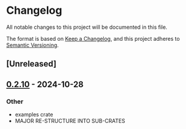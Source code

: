 # Changelog
All notable changes to this project will be documented in this file.

The format is based on [Keep a Changelog](https://keepachangelog.com/en/1.0.0/),
and this project adheres to [Semantic Versioning](https://semver.org/spec/v2.0.0.html).

## [Unreleased]

## [0.2.10](https://github.com/avhz/RustQuant/compare/RustQuant_error-v0.2.9...RustQuant_error-v0.2.10) - 2024-10-28

### Other
- examples crate
- MAJOR RE-STRUCTURE INTO SUB-CRATES
